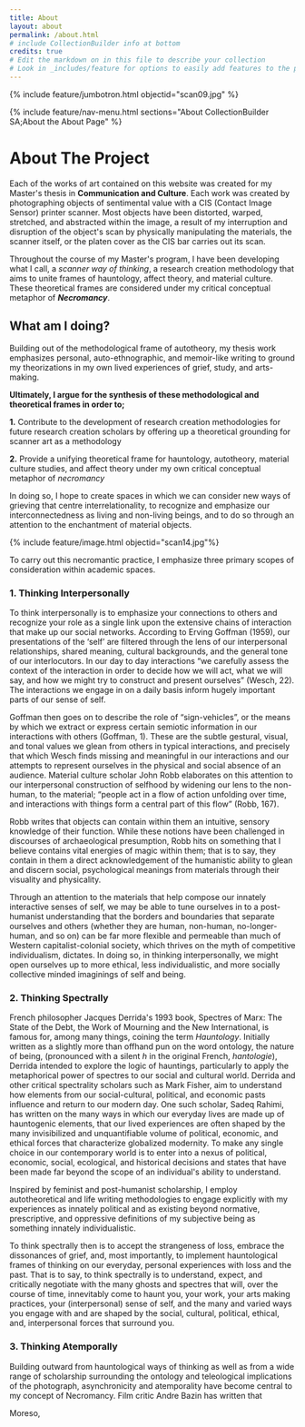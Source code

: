 ```yaml
---
title: About
layout: about
permalink: /about.html
# include CollectionBuilder info at bottom
credits: true
# Edit the markdown on in this file to describe your collection
# Look in _includes/feature for options to easily add features to the page
---
```


{% include feature/jumbotron.html objectid="scan09.jpg" %} 

{% include feature/nav-menu.html sections="About CollectionBuilder SA;About the About Page" %}

# About The Project

Each of the works of art contained on this website was created for my Master's thesis in **Communication and Culture**.
Each work was created by photographing objects of sentimental value with a CIS (Contact Image Sensor) printer scanner.
Most objects have been distorted, warped, stretched, and abstracted within the image, a result of my interruption and disruption of the object's scan by physically manipulating the materials, the scanner itself, or the platen cover as the CIS bar carries out its scan. 

Throughout the course of my Master's program, I have been developing what I call, a *scanner way of thinking*, a research creation methodology that aims to unite frames of hauntology, affect theory, and material culture. These theoretical frames are considered under my critical conceptual metaphor of ***Necromancy***.

## What am I doing?
Building out of the methodological frame of autotheory, my thesis work emphasizes personal, auto-ethnographic, and memoir-like writing to ground my  theorizations in my own lived experiences of grief, study, and arts-making.

**Ultimately, I argue for the synthesis of these methodological and theoretical frames in order to;**

**1.** Contribute to the development of research creation methodologies for future research creation scholars by offering up a theoretical grounding for scanner art as a methodology

**2.** Provide a unifying theoretical frame for hauntology, autotheory, material culture studies, and affect theory under my own critical conceptual metaphor of *necromancy*

In doing so, I hope to create spaces in which we can consider new ways of grieving that centre interrelationality, to recognize and emphasize our interconnectedness as living and non-living beings, and to do so through an attention to the enchantment of material objects.

{% include feature/image.html objectid="scan14.jpg"%}

To carry out this necromantic practice, I emphasize three primary scopes of consideration within academic spaces.

### 1. Thinking Interpersonally
To think interpersonally is to emphasize your connections to others and recognize your role as a single link upon the extensive chains of interaction that make up our social networks. 
According to Erving Goffman (1959), our presentations of the ‘self’ are filtered through the lens of our interpersonal relationships, shared meaning, cultural backgrounds, and the general tone of our interlocutors.
In our day to day interactions “we carefully assess the context of the interaction in order to decide how we will act, what we will say, and how we might try to construct and present ourselves” (Wesch, 22). The interactions we engage in on a daily basis inform hugely important parts of our sense of self.

Goffman then goes on to describe the role of “sign-vehicles”, or the means by which we extract or express certain semiotic information in our interactions with others (Goffman, 1).
These are the subtle gestural, visual, and tonal values we glean from others in typical interactions, and precisely that which Wesch finds missing and meaningful in our interactions and our attempts to represent ourselves in the physical and social absence of an audience.
Material culture scholar John Robb elaborates on this attention to our interpersonal construction of selfhood by widening our lens to the non-human, to the material; “people act in a flow of action unfolding over time, and interactions with things form a central part of this flow” (Robb, 167).

Robb writes that objects can contain within them an intuitive, sensory knowledge of their function. While these notions have been challenged in discourses of archaeological presumption, Robb hits on something that I believe contains vital energies of magic within them; that is to say, they contain in them a direct acknowledgement of the humanistic ability to glean and discern social, psychological meanings from materials through their visuality and physicality.

Through an attention to the materials that help compose our innately interactive senses of self, we may be able to tune ourselves in to a post-humanist understanding that the borders and boundaries that separate ourselves and others (whether they are human, non-human, no-longer-human, and so on) can be far more flexible and permeable than much of Western capitalist-colonial society, which thrives on the myth of competitive individualism, dictates.
In doing so, in thinking interpersonally, we might open ourselves up to more ethical, less individualistic, and more socially collective minded imaginings of self and being. 

### 2. Thinking Spectrally
French philosopher Jacques Derrida's 1993 book, Spectres of Marx: The State of the Debt, the Work of Mourning and the New International, is famous for, among many things, coining the term *Hauntology*.
Initially written as a slightly more than offhand pun on the word ontology, the nature of being, (pronounced with a silent *h* in the original French, *hantologie*), Derrida intended to explore the logic of hauntings, particularly to apply the metaphorical power of spectres to our social and cultural world.
Derrida and other critical spectrality scholars such as Mark Fisher, aim to understand how elements from our social-cultural, political, and economic pasts influence and return to our modern day.
One such scholar, Sadeq Rahimi, has written on the many ways in which our everyday lives are made up of hauntogenic elements, that our lived experiences are often shaped by the many invisibilized and unquantifiable volume of political, economic, and ethical forces that characterize globalized modernity.
To make any single choice in our contemporary world is to enter into a nexus of political, economic, social, ecological, and historical decisions and states that have been made far beyond the scope of an individual's ability to understand.

Inspired by feminist and post-humanist scholarship, I employ autotheoretical and life writing methodologies to engage explicitly with my experiences as innately political and as existing beyond normative, prescriptive, and oppressive definitions of my subjective being as something innately individualistic. 

To think spectrally then is to accept the strangeness of loss, embrace the dissonances of grief, and, most importantly, to implement hauntological frames of thinking on our everyday, personal experiences with loss and the past. 
That is to say, to think spectrally is to understand, expect, and critically negotiate with the many ghosts and spectres that will, over the course of time, innevitably come to haunt you, your work, your arts making practices, your (interpersonal) sense of self, and the many and varied ways you engage with and are shaped by the social, cultural, political, ethical, and, interpersonal forces that surround you.

### 3. Thinking Atemporally

Building outward from hauntological ways of thinking as well as from a wide range of scholarship surrounding the ontology and teleological implications of the photograph, asynchronicity and atemporality have become central to my concept of Necromancy.
Film critic Andre Bazin has written that 

Moreso, 